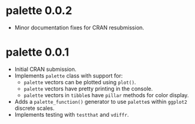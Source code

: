 # palette 0.0.2

* Minor documentation fixes for CRAN resubmission.

# palette 0.0.1

* Initial CRAN submission.
* Implements `palette` class with support for:
  - `palette` vectors can be plotted using `plot()`.
  - `palette` vectors have pretty printing in the console.
  - `palette` vectors in `tibble`s have `pillar` methods for color display.
* Adds a `palette_function()` generator to use `palette`s within `ggplot2` discrete scales.
* Implements testing with `testthat` and `vdiffr`.
